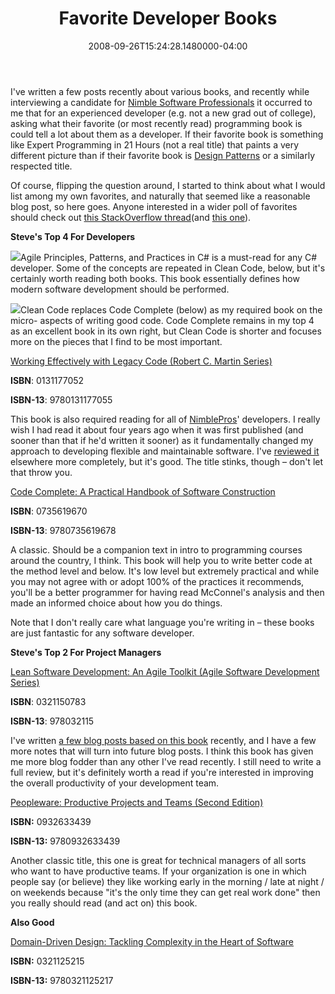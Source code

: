 ﻿---
title: Favorite Developer Books
date: "2008-09-26T15:24:28.1480000-04:00"
description: I've written a few posts recently about various books, and recently
featuredImage: img/favorite-developer-books-featured.png
---

I've written a few posts recently about various books, and recently while interviewing a candidate for [Nimble Software Professionals](http://nimblepros.com/) it occurred to me that for an experienced developer (e.g. not a new grad out of college), asking what their favorite (or most recently read) programming book is could tell a lot about them as a developer. If their favorite book is something like Expert Programming in 21 Hours (not a real title) that paints a very different picture than if their favorite book is [Design Patterns](http://www.amazon.com/exec/obidos/ASIN/0201633612/aspalliancecom) or a similarly respected title.

Of course, flipping the question around, I started to think about what I would list among my own favorites, and naturally that seemed like a reasonable blog post, so here goes. Anyone interested in a wider poll of favorites should check out [this StackOverflow thread](http://stackoverflow.com/questions/72406/what-development-book-made-the-most-impact-on-you-as-a-developer)(and [this one](http://stackoverflow.com/questions/1711/what-is-the-single-most-influential-book-every-programmer-should-read)).

**Steve's Top 4 For Developers**

[![](https://ecx.images-amazon.com/images/I/51Y57BH27TL._SL160_.jpg)](http://www.amazon.com/gp/product/0131857258?ie=UTF8&tag=aspalliancecom&linkCode=as2&camp=1789&creative=390957&creativeASIN=0131857258)Agile Principles, Patterns, and Practices in C# is a must-read for any C# developer. Some of the concepts are repeated in Clean Code, below, but it's certainly worth reading both books. This book essentially defines how modern software development should be performed.

[![](https://ecx.images-amazon.com/images/I/41wGTnmRTFL._SL160_.jpg)](http://www.amazon.com/gp/product/0132350882?ie=UTF8&tag=aspalliancecom&linkCode=as2&camp=1789&creative=390957&creativeASIN=0132350882)Clean Code replaces Code Complete (below) as my required book on the micro- aspects of writing good code. Code Complete remains in my top 4 as an excellent book in its own right, but Clean Code is shorter and focuses more on the pieces that I find to be most important.

[Working Effectively with Legacy Code (Robert C. Martin Series)](http://www.amazon.com/exec/obidos/ASIN/0131177052/aspalliancecom)

**[](http://www.amazon.com/exec/obidos/ASIN/0131177052/aspalliancecom)ISBN**: 0131177052

**ISBN-13**: 9780131177055

This book is also required reading for all of [NimblePros](http://nimblepros.com/)' developers. I really wish I had read it about four years ago when it was first published (and sooner than that if he'd written it sooner) as it fundamentally changed my approach to developing flexible and maintainable software. I've [reviewed it](http://aspadvice.com/blogs/ssmith/archive/2008/05/13/Book_3A00_-Working-Effectively-With-Legacy-Code.aspx) elsewhere more completely, but it's good. The title stinks, though – don't let that throw you.

[Code Complete: A Practical Handbook of Software Construction](http://www.amazon.com/exec/obidos/ASIN/0735619670/aspalliancecom)

**ISBN**: 0735619670

**ISBN-13**: 9780735619678

A classic. Should be a companion text in intro to programming courses around the country, I think. This book will help you to write better code at the method level and below. It's low level but extremely practical and while you may not agree with or adopt 100% of the practices it recommends, you'll be a better programmer for having read McConnel's analysis and then made an informed choice about how you do things.

Note that I don't really care what language you're writing in – these books are just fantastic for any software developer.

**Steve's Top 2 For Project Managers**

[Lean Software Development: An Agile Toolkit (Agile Software Development Series)](http://www.amazon.com/exec/obidos/ASIN/0321150783/aspalliancecom)

**[](http://www.amazon.com/exec/obidos/ASIN/0321150783/aspalliancecom)ISBN**: 0321150783

**ISBN-13**: 978032115

I've written [a few blog posts based on this book](http://stevesmithblog.com/search/?q=lean+software) recently, and I have a few more notes that will turn into future blog posts. I think this book has given me more blog fodder than any other I've read recently. I still need to write a full review, but it's definitely worth a read if you're interested in improving the overall productivity of your development team.

[Peopleware: Productive Projects and Teams (Second Edition)](http://www.amazon.com/exec/obidos/ASIN/0932633439/aspalliancecom)

**[](http://www.amazon.com/exec/obidos/ASIN/0932633439/aspalliancecom)ISBN:** 0932633439

**ISBN-13:** 9780932633439

Another classic title, this one is great for technical managers of all sorts who want to have productive teams. If your organization is one in which people say (or believe) they like working early in the morning / late at night / on weekends because "it's the only time they can get real work done" then you really should read (and act on) this book.

**Also Good**

[Domain-Driven Design: Tackling Complexity in the Heart of Software](http://www.amazon.com/exec/obidos/ASIN/0321125215/aspalliancecom)

**ISBN:** 0321125215

**ISBN-13:** 9780321125217

